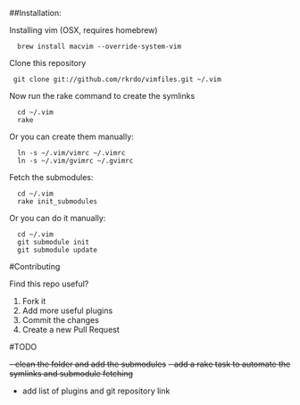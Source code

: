 ##Installation:

Installing vim (OSX, requires homebrew)
```
  brew install macvim --override-system-vim
```

Clone this repository

```
 git clone git://github.com/rkrdo/vimfiles.git ~/.vim

```
Now run the rake command to create the symlinks

```
  cd ~/.vim
  rake
```

Or you can create them manually:

```
  ln -s ~/.vim/vimrc ~/.vimrc
  ln -s ~/.vim/gvimrc ~/.gvimrc
```

Fetch the submodules:

```
  cd ~/.vim
  rake init_submodules
```

Or you can do it manually:

```
  cd ~/.vim
  git submodule init
  git submodule update
```

#Contributing

Find this repo useful?

1. Fork it
2. Add more useful plugins
3. Commit the changes
4. Create a new Pull Request

#TODO

~~- clean the folder and add the submodules~~
~~- add a rake task to automate the symlinks and submodule fetching~~
- add list of plugins and git repository link
